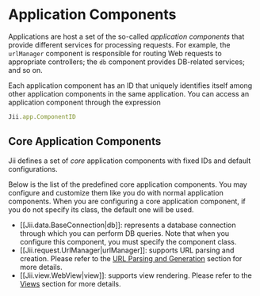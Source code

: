 Application Components
======================

Applications are host a set of the so-called *application components* that provide different services for processing
requests. For example, the `urlManager` component is responsible for routing Web requests to appropriate controllers;
the `db` component provides DB-related services; and so on.

Each application component has an ID that uniquely identifies itself among other application components
in the same application. You can access an application component through the expression

```js
Jii.app.ComponentID
```


## Core Application Components <span id="core-application-components"></span>

Jii defines a set of *core* application components with fixed IDs and default configurations.

Below is the list of the predefined core application components. You may configure and customize them
like you do with normal application components. When you are configuring a core application component,
if you do not specify its class, the default one will be used.

* [[Jii.data.BaseConnection|db]]: represents a database connection through which you can perform DB queries.
  Note that when you configure this component, you must specify the component class.
* [[Jii.request.UrlManager|urlManager]]: supports URL parsing and creation.
  Please refer to the [URL Parsing and Generation](runtime-routing) section for more details.
* [[Jii.view.WebView|view]]: supports view rendering.
  Please refer to the [Views](structure-views) section for more details.

